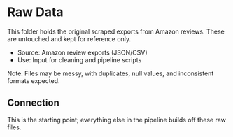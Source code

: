 # Raw Data
This folder holds the original scraped exports from Amazon reviews. These are untouched and kept for reference only.

- Source: Amazon review exports (JSON/CSV)
- Use: Input for cleaning and pipeline scripts

Note: Files may be messy, with duplicates, null values, and inconsistent formats expected.

## Connection
This is the starting point; everything else in the pipeline builds off these raw files.
